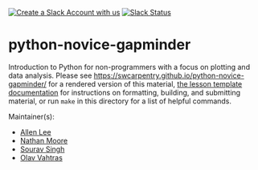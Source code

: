 [![Create a Slack Account with us](https://img.shields.io/badge/Create_Slack_Account-The_Carpentries-071159.svg)](https://swc-slack-invite.herokuapp.com/) 
 [![Slack Status](https://img.shields.io/badge/Slack_Channel-swc--py--gapminder-E01563.svg)](https://swcarpentry.slack.com/messages/C9X4W03KL) 

python-novice-gapminder
=======================

Introduction to Python for non-programmers with a focus on plotting and data analysis.
Please see <https://swcarpentry.github.io/python-novice-gapminder/>
for a rendered version of this material,
[the lesson template documentation][lesson-example]
for instructions on formatting, building, and submitting material,
or run `make` in this directory for a list of helpful commands.

Maintainer(s):

* [Allen Lee][lee-allen]
* [Nathan Moore][moore-nathan]
* [Sourav Singh][singh-sourav]
* [Olav Vahtras][olav-vahtras]

[lee-allen]: https://software-carpentry.org/team/#lee-allen
[lesson-example]: https://swcarpentry.github.com/lesson-example/
[moore-nathan]: https://software-carpentry.org/team/#moore_nathan
[singh-sourav]: https://software-carpentry.org/team/#singh-sourav
[olav-vahtras]: https://software-carpentry.org/team/#vahtras_olav
